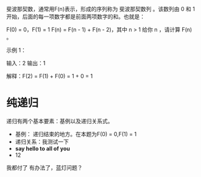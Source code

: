 斐波那契数，通常用F(n)表示，形成的序列称为 斐波那契数列 。该数列由 0 和 1 开始，后面的每一项数字都是前面两项数字的和。也就是：

F(0) = 0，F(1) = 1
F(n) = F(n - 1) + F(n - 2)，其中 n > 1
给你 n ，请计算 F(n) 。

示例 1：

输入：2
输出：1

解释：F(2) = F(1) + F(0) = 1 + 0 = 1

# 纯递归
  递归有两个基本要素：基例以及递归关系式。
  * 基例：
        递归结束的地方。在本题为F(0) = 0,F(1) = 1
  * 递归关系：我测试一下
  * **say hello to all of you**
  * 12

我都付了
有办法了，蓝灯问题？